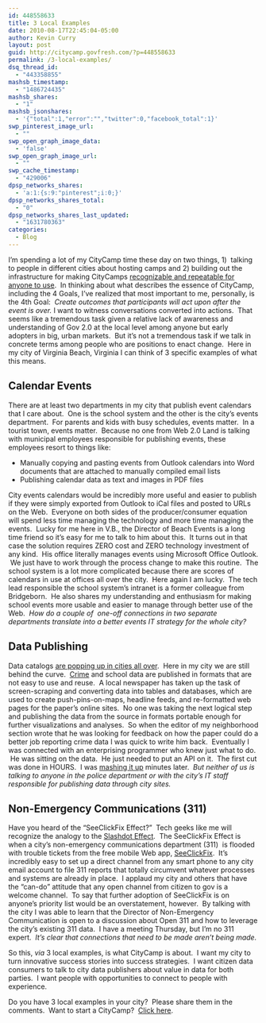 ```yaml
---
id: 448558633
title: 3 Local Examples
date: 2010-08-17T22:45:04-05:00
author: Kevin Curry
layout: post
guid: http://citycamp.govfresh.com/?p=448558633
permalink: /3-local-examples/
dsq_thread_id:
  - "443358855"
mashsb_timestamp:
  - "1486724435"
mashsb_shares:
  - "1"
mashsb_jsonshares:
  - '{"total":1,"error":"","twitter":0,"facebook_total":1}'
swp_pinterest_image_url:
  - ""
swp_open_graph_image_data:
  - 'false'
swp_open_graph_image_url:
  - ""
swp_cache_timestamp:
  - "429006"
dpsp_networks_shares:
  - 'a:1:{s:9:"pinterest";i:0;}'
dpsp_networks_shares_total:
  - "0"
dpsp_networks_shares_last_updated:
  - "1631780363"
categories:
  - Blog
---
```

I&#8217;m spending a lot of my CityCamp time these day on two things, 1)  talking to people in different cities about hosting camps and 2) building out the infrastructure for making CityCamps [recognizable and repeatable for anyone to use](http://citycamp.com/about "About page").  In thinking about what describes the essence of CityCamp, including the 4 Goals, I&#8217;ve realized that most important to me, personally, is the 4th Goal:  _Create outcomes that participants will act upon after the event is over._ I want to witness conversations converted into actions.  That seems like a tremendous task given a relative lack of awareness and understanding of Gov 2.0 at the local level among anyone but early adopters in big, urban markets.  But it&#8217;s not a tremendous task if we talk in concrete terms among people who are positions to enact change.  Here in my city of Virginia Beach, Virginia I can think of 3 specific examples of what this means.<!--more-->

## Calendar Events

There are at least two departments in my city that publish event calendars that I care about.  One is the school system and the other is the city&#8217;s events department.  For parents and kids with busy schedules, events matter.  In a tourist town, events matter.  Because no one from Web 2.0 Land is talking with municipal employees responsible for publishing events, these employees resort to things like:

  * Manually copying and pasting events from Outlook calendars into Word documents that are attached to manually compiled email lists
  * Publishing calendar data as text and images in PDF files

City events calendars would be incredibly more useful and easier to publish if they were simply exported from Outlook to iCal files and posted to URLs on the Web.  Everyone on both sides of the producer/consumer equation will spend less time managing the technology and more time managing the events.  Lucky for me here in V.B., the Director of Beach Events is a long time friend so it&#8217;s easy for me to talk to him about this.  It turns out in that case the solution requires ZERO cost and ZERO technology investment of any kind.  His office literally manages events using Microsoft Office Outlook.  We just have to work through the process change to make this routine.  The school system is a lot more complicated because there are scores of calendars in use at offices all over the city.  Here again I am lucky.  The tech lead responsible the school system&#8217;s intranet is a former colleague from Bridgeborn.  He also shares my understanding and enthusiasm for making school events more usable and easier to manage through better use of the Web.  _How do a couple of  one-off connections in two separate departments translate into a better events IT strategy for the whole city?_

## Data Publishing

Data catalogs [are popping up in cities all over](http://wiki.openmuni.org/#Open_Data_Initiatives "open muni wiki").  Here in my city we are still behind the curve.  [Crime](http://www.vbgov.com/vgn.aspx?vgnextoid=8f770d066c0dd010VgnVCM1000006310640aRCRD&vgnextchannel=6a0a1c17717ec110VgnVCM100000190c640aRCRD&vgnextfmt=default "vbgov.com") and school data are published in formats that are not easy to use and reuse.  A local newspaper has taken up the task of screen-scraping and converting data into tables and databases, which are used to create push-pins-on-maps, headline feeds, and re-formatted web pages for the paper&#8217;s online sites.  No one was taking the next logical step and publishing the data from the source in formats portable enough for further visualizations and analyses.  So when the editor of my neighborhood section wrote that he was looking for feedback on how the paper could do a better job reporting crime data I was quick to write him back.  Eventually I was connected with an enterprising programmer who knew just what to do.  He was sitting on the data.  He just needed to put an API on it.  The first cut was done in HOURS.  I was [mashing it up](http://kevincurry.blogspot.com/2009/10/mashing-up-virginia-beach-police-data.html) minutes later.  _But neither of us is talking to anyone in the police department or with the city&#8217;s IT staff responsible for publishing data through city sites._

## Non-Emergency Communications (311)

Have you heard of the &#8220;SeeClickFix Effect?&#8221;  Tech geeks like me will recognize the analogy to the [Slashdot Effect](http://en.wikipedia.org/wiki/Slashdot_effect "wiki").  The SeeClickFix Effect is when a city&#8217;s non-emergency communications department (311)  is flooded with trouble tickets from the free mobile Web app, [SeeClickFix](http://seeclickfix.com "home page").  It&#8217;s incredibly easy to set up a direct channel from any smart phone to any city email account to file 311 reports that totally circumvent whatever processes and systems are already in place.  I applaud my city and others that have the &#8220;can-do&#8221; attitude that any open channel from citizen to gov is a welcome channel.  To say that further adoption of SeeClickFix is on anyone&#8217;s priority list would be an overstatement, however.  By talking with the city I was able to learn that the Director of Non-Emergency Communication is open to a discussion about Open 311 and how to leverage the city&#8217;s existing 311 data.  I have a meeting Thursday, but I&#8217;m no 311 expert.  _It&#8217;s clear that connections that need to be made aren&#8217;t being made._

_<span style="font-style: normal">So this, </span>via_ 3 local examples, is what CityCamp is about.  I want my city to turn innovative success stories into success strategies.  I want citizen data consumers to talk to city data publishers about value in data for both parties.  I want people with opportunities to connect to people with experience.

Do you have 3 local examples in your city?  Please share them in the comments.  Want to start a CityCamp?  [Click here](http://citycamp.govfresh.com/start-a-camp/ "start").